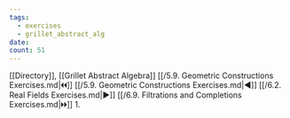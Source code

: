 ```yaml
---
tags:
  - exercises
  - grillet_abstract_alg
date:
count: 51
---
```

[[Directory]], [[Grillet Abstract Algebra]]
[[/5.9. Geometric Constructions Exercises.md|🞀🞀]] [[/5.9. Geometric Constructions Exercises.md|◀]] [[/6.2. Real Fields Exercises.md|▶]] [[/6.9. Filtrations and Completions Exercises.md|🞂🞂]]
1. 